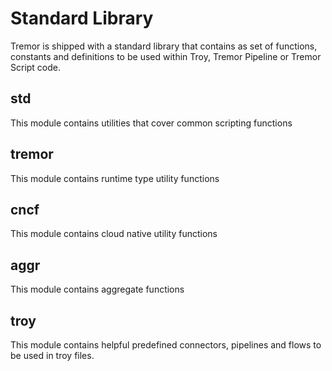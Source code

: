# Standard Library

Tremor is shipped with a standard library that contains as set of functions, constants and definitions to be used within Troy, Tremor Pipeline or Tremor Script code.

## std

This module contains utilities that cover common scripting functions

## tremor

This module contains runtime type utility functions

## cncf

This module contains cloud native utility functions

## aggr

This module contains aggregate functions

## troy

This module contains helpful predefined connectors, pipelines and flows to be used in troy files.